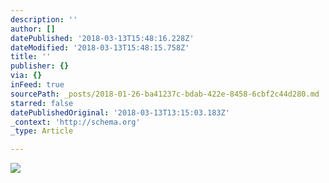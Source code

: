 ```yaml
---
description: ''
author: []
datePublished: '2018-03-13T15:48:16.228Z'
dateModified: '2018-03-13T15:48:15.758Z'
title: ''
publisher: {}
via: {}
inFeed: true
sourcePath: _posts/2018-01-26-ba41237c-bdab-422e-8458-6cbf2c44d280.md
starred: false
datePublishedOriginal: '2018-03-13T13:15:03.183Z'
_context: 'http://schema.org'
_type: Article

---
```

![](https://the-grid-user-content.s3-us-west-2.amazonaws.com/38112a8d-0dd9-43f6-bd52-c15195c239b9.jpg)